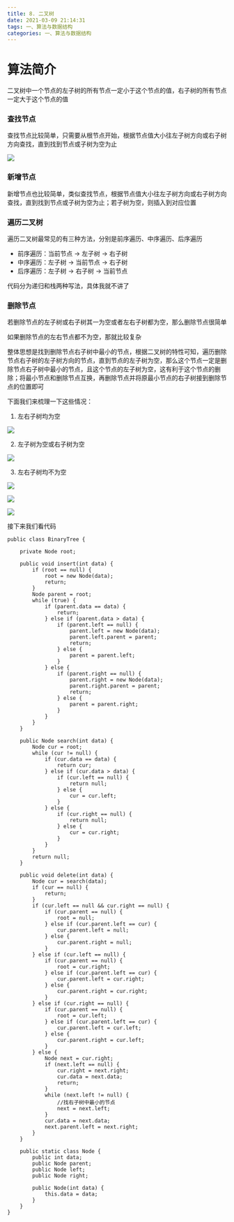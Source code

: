 ```yaml
---
title: 8. 二叉树
date: 2021-03-09 21:14:31
tags: 一、算法与数据结构
categories: 一、算法与数据结构
---
```


# 算法简介

二叉树中一个节点的左子树的所有节点一定小于这个节点的值，右子树的所有节点一定大于这个节点的值

### 查找节点

查找节点比较简单，只需要从根节点开始，根据节点值大小往左子树方向或右子树方向查找，直到找到节点或子树为空为止

![](https://icefirecgrbza.github.io/img/algo/binary_tree.jpg)

### 新增节点

新增节点也比较简单，类似查找节点，根据节点值大小往左子树方向或右子树方向查找，直到找到节点或子树为空为止；若子树为空，则插入到对应位置

### 遍历二叉树

遍历二叉树最常见的有三种方法，分别是前序遍历、中序遍历、后序遍历

+ 前序遍历：当前节点 -> 左子树 -> 右子树
+ 中序遍历：左子树 -> 当前节点 -> 右子树
+ 后序遍历：左子树 -> 右子树 -> 当前节点

代码分为递归和栈两种写法，具体我就不讲了

### 删除节点

若删除节点的左子树或右子树其一为空或者左右子树都为空，那么删除节点很简单

如果删除节点的左右节点都不为空，那就比较复杂

整体思想是找到删除节点右子树中最小的节点，根据二叉树的特性可知，遍历删除节点右子树的左子树方向的节点，直到节点的左子树为空，那么这个节点一定是删除节点右子树中最小的节点，且这个节点的左子树为空，这有利于这个节点的删除；将最小节点和删除节点互换，再删除节点并将原最小节点的右子树接到删除节点的位置即可

下面我们来梳理一下这些情况：

1. 左右子树均为空

![](https://icefirecgrbza.github.io/img/algo/binary_tree_del1.jpg)

2. 左子树为空或右子树为空

![](https://icefirecgrbza.github.io/img/algo/binary_tree_del2.jpg)

3. 左右子树均不为空

![](https://icefirecgrbza.github.io/img/algo/binary_tree_del3.jpg)

![](https://icefirecgrbza.github.io/img/algo/binary_tree_del4.jpg)

![](https://icefirecgrbza.github.io/img/algo/binary_tree_del5.jpg)

接下来我们看代码

```
public class BinaryTree {

    private Node root;

    public void insert(int data) {
        if (root == null) {
            root = new Node(data);
            return;
        }
        Node parent = root;
        while (true) {
            if (parent.data == data) {
                return;
            } else if (parent.data > data) {
                if (parent.left == null) {
                    parent.left = new Node(data);
                    parent.left.parent = parent;
                    return;
                } else {
                    parent = parent.left;
                }
            } else {
                if (parent.right == null) {
                    parent.right = new Node(data);
                    parent.right.parent = parent;
                    return;
                } else {
                    parent = parent.right;
                }
            }
        }
    }

    public Node search(int data) {
        Node cur = root;
        while (cur != null) {
            if (cur.data == data) {
                return cur;
            } else if (cur.data > data) {
                if (cur.left == null) {
                    return null;
                } else {
                    cur = cur.left;
                }
            } else {
                if (cur.right == null) {
                    return null;
                } else {
                    cur = cur.right;
                }
            }
        }
        return null;
    }

    public void delete(int data) {
        Node cur = search(data);
        if (cur == null) {
            return;
        }
        if (cur.left == null && cur.right == null) {
            if (cur.parent == null) {
                root = null;
            } else if (cur.parent.left == cur) {
                cur.parent.left = null;
            } else {
                cur.parent.right = null;
            }
        } else if (cur.left == null) {
            if (cur.parent == null) {
                root = cur.right;
            } else if (cur.parent.left == cur) {
                cur.parent.left = cur.right;
            } else {
                cur.parent.right = cur.right;
            }
        } else if (cur.right == null) {
            if (cur.parent == null) {
                root = cur.left;
            } else if (cur.parent.left == cur) {
                cur.parent.left = cur.left;
            } else {
                cur.parent.right = cur.left;
            }
        } else {
            Node next = cur.right;
            if (next.left == null) {
                cur.right = next.right;
                cur.data = next.data;
                return;
            }
            while (next.left != null) {
                //找右子树中最小的节点
                next = next.left;
            }
            cur.data = next.data;
            next.parent.left = next.right;
        }
    }

    public static class Node {
        public int data;
        public Node parent;
        public Node left;
        public Node right;

        public Node(int data) {
            this.data = data;
        }
    }
}
```